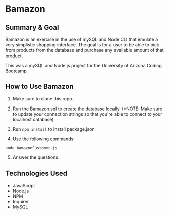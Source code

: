 # Bamazon
## Summary & Goal

Bamazon is an exercise in the use of mySQL and Node CLI that emulate a very simplistic shopping interface. The goal is for a user to be able to pick from products from the database and purchase any available amount of that product.

This was a mySQL and Node.js project for the University of Arizona Coding Bootcamp.

## How to Use Bamazon

1. Make sure to clone this repo.

2. Run the Bamazon.sql to create the database locally. (*NOTE: Make sure to update your connection strings so that you're able to connect to your localhost database)

3. Run `npm install` to install package.json

4. Use the following commands:

`node bamazonCustomer.js`

5. Answer the questions.

## Technologies Used

- JavaScript
- Node.js
- NPM
- Inquirer
- MySQL
